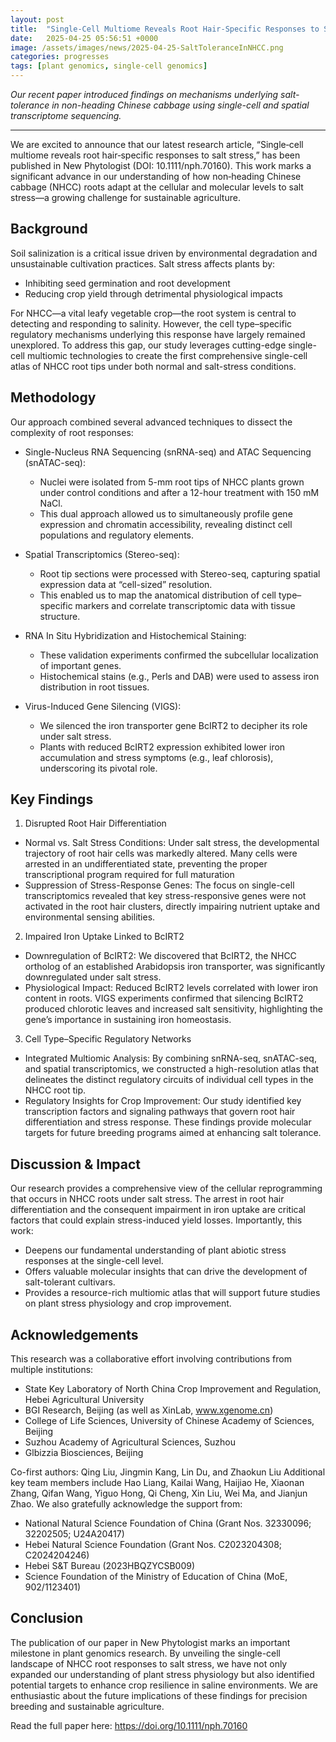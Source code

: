 ```yaml
---
layout: post
title:  "Single‐Cell Multiome Reveals Root Hair‐Specific Responses to Salt Stress in Non‐Heading Chinese Cabbage"
date:   2025-04-25 05:56:51 +0000
image: /assets/images/news/2025-04-25-SaltToleranceInNHCC.png
categories: progresses
tags: [plant genomics, single-cell genomics]
---
```

*Our recent paper introduced findings on mechanisms underlying salt-tolerance in non-heading Chinese cabbage using single-cell and spatial transcriptome sequencing.*

---

We are excited to announce that our latest research article, “Single‐cell multiome reveals root hair‐specific responses to salt stress,” has been published in New Phytologist (DOI: 10.1111/nph.70160). This work marks a significant advance in our understanding of how non‐heading Chinese cabbage (NHCC) roots adapt at the cellular and molecular levels to salt stress—a growing challenge for sustainable agriculture.

## Background

Soil salinization is a critical issue driven by environmental degradation and unsustainable cultivation practices. Salt stress affects plants by:

- Inhibiting seed germination and root development
- Reducing crop yield through detrimental physiological impacts

For NHCC—a vital leafy vegetable crop—the root system is central to detecting and responding to salinity. However, the cell type–specific regulatory mechanisms underlying this response have largely remained unexplored. To address this gap, our study leverages cutting-edge single-cell multiomic technologies to create the first comprehensive single-cell atlas of NHCC root tips under both normal and salt-stress conditions.

## Methodology
Our approach combined several advanced techniques to dissect the complexity of root responses:

- Single-Nucleus RNA Sequencing (snRNA-seq) and ATAC Sequencing (snATAC-seq):
  - Nuclei were isolated from 5-mm root tips of NHCC plants grown under control conditions and after a 12-hour treatment with 150 mM NaCl.
  - This dual approach allowed us to simultaneously profile gene expression and chromatin accessibility, revealing distinct cell populations and regulatory elements.

- Spatial Transcriptomics (Stereo-seq):
  - Root tip sections were processed with Stereo-seq, capturing spatial expression data at “cell-sized” resolution.
  - This enabled us to map the anatomical distribution of cell type–specific markers and correlate transcriptomic data with tissue structure.

- RNA In Situ Hybridization and Histochemical Staining:
  - These validation experiments confirmed the subcellular localization of important genes.
  - Histochemical stains (e.g., Perls and DAB) were used to assess iron distribution in root tissues.

- Virus-Induced Gene Silencing (VIGS):
  - We silenced the iron transporter gene BcIRT2 to decipher its role under salt stress.
  - Plants with reduced BcIRT2 expression exhibited lower iron accumulation and stress symptoms (e.g., leaf chlorosis), underscoring its pivotal role.

## Key Findings

1. Disrupted Root Hair Differentiation

- Normal vs. Salt Stress Conditions: Under salt stress, the developmental trajectory of root hair cells was markedly altered. Many cells were arrested in an undifferentiated state, preventing the proper transcriptional program required for full maturation
- Suppression of Stress-Response Genes: The focus on single-cell transcriptomics revealed that key stress-responsive genes were not activated in the root hair clusters, directly impairing nutrient uptake and environmental sensing abilities.

2. Impaired Iron Uptake Linked to BcIRT2

- Downregulation of BcIRT2: We discovered that BcIRT2, the NHCC ortholog of an established Arabidopsis iron transporter, was significantly downregulated under salt stress.
- Physiological Impact: Reduced BcIRT2 levels correlated with lower iron content in roots. VIGS experiments confirmed that silencing BcIRT2 produced chlorotic leaves and increased salt sensitivity, highlighting the gene’s importance in sustaining iron homeostasis.

3. Cell Type–Specific Regulatory Networks

- Integrated Multiomic Analysis: By combining snRNA-seq, snATAC-seq, and spatial transcriptomics, we constructed a high-resolution atlas that delineates the distinct regulatory circuits of individual cell types in the NHCC root tip.
- Regulatory Insights for Crop Improvement: Our study identified key transcription factors and signaling pathways that govern root hair differentiation and stress response. These findings provide molecular targets for future breeding programs aimed at enhancing salt tolerance.

## Discussion & Impact

Our research provides a comprehensive view of the cellular reprogramming that occurs in NHCC roots under salt stress. The arrest in root hair differentiation and the consequent impairment in iron uptake are critical factors that could explain stress-induced yield losses. Importantly, this work:

- Deepens our fundamental understanding of plant abiotic stress responses at the single-cell level.
- Offers valuable molecular insights that can drive the development of salt-tolerant cultivars.
- Provides a resource-rich multiomic atlas that will support future studies on plant stress physiology and crop improvement.

## Acknowledgements

This research was a collaborative effort involving contributions from multiple institutions:

- State Key Laboratory of North China Crop Improvement and Regulation, Hebei Agricultural University
- BGI Research, Beijing (as well as XinLab, www.xgenome.cn)
- College of Life Sciences, University of Chinese Academy of Sciences, Beijing
- Suzhou Academy of Agricultural Sciences, Suzhou
- Glbizzia Biosciences, Beijing

Co-first authors: Qing Liu, Jingmin Kang, Lin Du, and Zhaokun Liu Additional key team members include Hao Liang, Kailai Wang, Haijiao He, Xiaonan Zhang, Qifan Wang, Yiguo Hong, Qi Cheng, Xin Liu, Wei Ma, and Jianjun Zhao.
We also gratefully acknowledge the support from:

- National Natural Science Foundation of China (Grant Nos. 32330096; 32202505; U24A20417)
- Hebei Natural Science Foundation (Grant Nos. C2023204308; C2024204246)
- Hebei S&T Bureau (2023HBQZYCSB009)
- Science Foundation of the Ministry of Education of China (MoE, 902/1123401)

## Conclusion

The publication of our paper in New Phytologist marks an important milestone in plant genomics research. By unveiling the single-cell landscape of NHCC root responses to salt stress, we have not only expanded our understanding of plant stress physiology but also identified potential targets to enhance crop resilience in saline environments. We are enthusiastic about the future implications of these findings for precision breeding and sustainable agriculture.

Read the full paper here: <https://doi.org/10.1111/nph.70160>